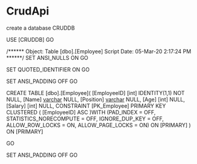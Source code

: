 # CrudApi

create a database 
CRUDDB



USE [CRUDDB]
GO

/****** Object:  Table [dbo].[Employee]    Script Date: 05-Mar-20 2:17:24 PM ******/
SET ANSI_NULLS ON
GO

SET QUOTED_IDENTIFIER ON
GO

SET ANSI_PADDING OFF
GO

CREATE TABLE [dbo].[Employee](
	[EmployeeID] [int] IDENTITY(1,1) NOT NULL,
	[Name] [varchar](50) NULL,
	[Position] [varchar](50) NULL,
	[Age] [int] NULL,
	[Salary] [int] NULL,
 CONSTRAINT [PK_Employee] PRIMARY KEY CLUSTERED 
(
	[EmployeeID] ASC
)WITH (PAD_INDEX = OFF, STATISTICS_NORECOMPUTE = OFF, IGNORE_DUP_KEY = OFF, ALLOW_ROW_LOCKS = ON, ALLOW_PAGE_LOCKS = ON) ON [PRIMARY]
) ON [PRIMARY]

GO

SET ANSI_PADDING OFF
GO


